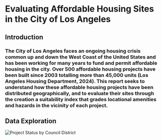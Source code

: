# Evaluating Affordable Housing Sites in the City of Los Angeles
## Introduction
### The City of Los Angeles faces an ongoing housing crisis common up and down the West Coast of the United States and has been working for many years to fund and permit affordable housing in the city. Over 500 affordable housing projects have been built since 2003 totalling more than 45,000 units (Los Angeles Housing Department, 2024). This report seeks to understand how these affordable housing projects have been distributed geographically, and to evaluate their sites through the creation a suitability index that grades locational amenities and hazards in the vicinity of each project. 

## Data Exploration
![Project Status by Council District](la_affordable_housing_eval/docs/assets/status_by_cd_white.png)
